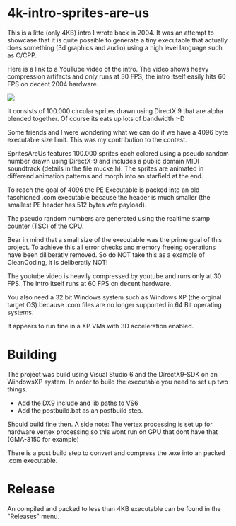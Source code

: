 # 4k-intro-sprites-are-us

This is a litte (only 4KB) intro I wrote back in 2004. It was an attempt to showcase that it is quite possible to generate a tiny executable that actually does something (3d graphics and audio) using a high level language such as C/CPP.

Here is a link to a YouTube video of the intro. The video shows heavy compression artifacts and only runs at 30 FPS, the intro itself easily hits 60 FPS on decent 2004 hardware.

[![](http://img.youtube.com/vi/bIwQHldMUBk/0.jpg)](http://www.youtube.com/watch?v=bIwQHldMUBk "")

It consists of 100.000 circular sprites drawn using DirectX 9 that are alpha blended together. Of course its eats up lots of bandwidth :-D

Some friends and I were wondering what we can do if we have a 4096 byte executable size limit. This was my contribution to the contest.

SpritesAreUs features 100.000 sprites each colored using a pseudo random number drawn using DirectX-9 and includes a public domain MIDI soundtrack (details in the file mucke.h). The sprites are animated in differend animation patterns and morph into an starfield at the end.

To reach the goal of 4096 the PE Executable is packed into an old faschioned .com executable because the header is much smaller (the smallest PE header has 512 bytes w/o payload).

The pseudo random numbers are generated using the realtime stamp counter (TSC) of the CPU.

Bear in mind that a small size of the executable was the prime goal of this project. To achieve this all error checks and memory freeing operations have been diliberatly removed. So do NOT take this as a example of CleanCoding, it is deliberatly NOT!

The youtube video is heavily compressed by youtube and runs only at 30 FPS. The intro itself runs at 60 FPS on decent hardware.

You also need a 32 bit Windows system such as Windows XP (the orginal target OS) because .com files are no longer supported in 64 Bit operating systems. 

It appears to run fine in a XP VMs with 3D acceleration enabled.

# Building
The project was build using Visual Studio 6 and the DirectX9-SDK on an WindowsXP system. 
In order to build the executable you need to set up two things. 
* Add the DX9 include and lib paths to VS6 
* Add the postbuild.bat as an postbuild step.

Should build fine then. A side note: The vertex processing is set up for hardware vertex processing so this wont run on GPU that dont have that (GMA-3150 for example)

There is a post build step to convert and compress the .exe into an packed .com executable.

# Release

An compiled and packed to less than 4KB executable can be found in the "Releases" menu. 
